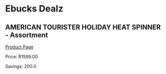 
# Ebucks Dealz
## AMERICAN TOURISTER HOLIDAY HEAT SPINNER - Assortment
[Product Page](https://www.ebucks.com/web/shop/productSelected.do?prodId=1173560281&catId=1173528667)

Price: R1599.00

Savings: 200.0


	